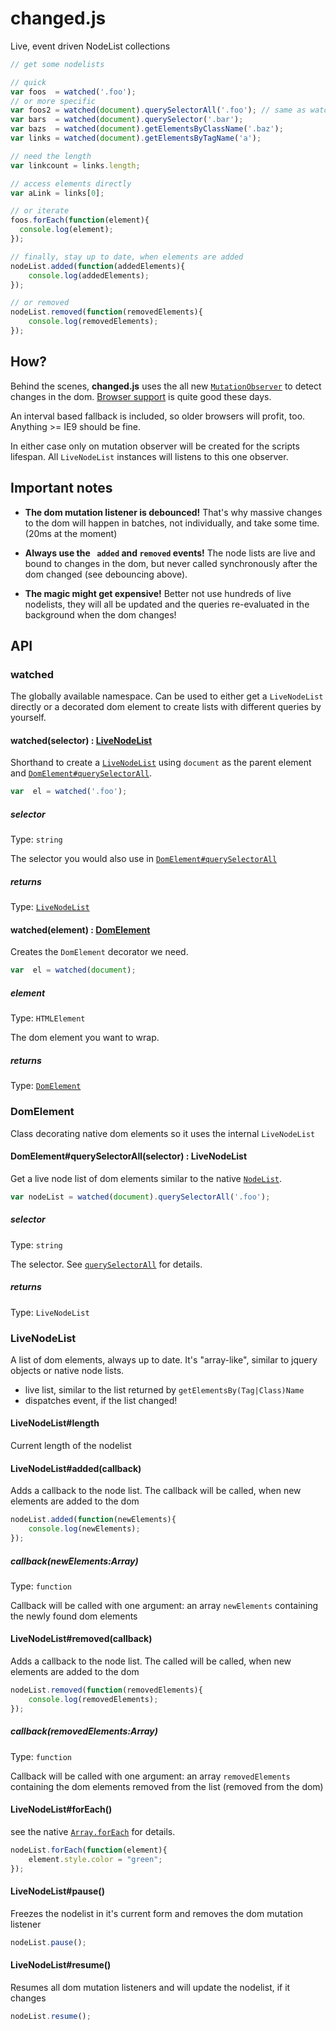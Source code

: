 changed.js
==========

Live, event driven NodeList collections 

```javascript
// get some nodelists

// quick
var foos  = watched('.foo'); 
// or more specific
var foos2 = watched(document).querySelectorAll('.foo'); // same as watched('.foo')
var bars  = watched(document).querySelector('.bar');
var bazs  = watched(document).getElementsByClassName('.baz');
var links = watched(document).getElementsByTagName('a');

// need the length
var linkcount = links.length;

// access elements directly 
var aLink = links[0];

// or iterate
foos.forEach(function(element){
  console.log(element);
});

// finally, stay up to date, when elements are added
nodeList.added(function(addedElements){
	console.log(addedElements);
});

// or removed
nodeList.removed(function(removedElements){
	console.log(removedElements);
});
```
## How?

Behind the scenes, **changed.js** uses the all new [`MutationObserver`](http://devdocs.io/dom/mutationobserver) to detect changes in the dom. [Browser support](http://caniuse.com/#feat=mutationobserver) is quite good these days.

An interval based fallback is included, so older browsers will profit, too. Anything >= IE9 should be fine.

In either case only on mutation observer will be created for the scripts lifespan. All `LiveNodeList` instances will listens to this one observer. 


## Important notes

- **The dom mutation listener is debounced!** That's why massive changes to the dom will happen in batches, not individually, and take some time. (20ms at the moment)

- **Always use the ` added` and `removed` events!** The node lists are live and bound to changes in the dom, but never called synchronously after the dom changed (see debouncing above). 

- **The magic might get expensive!** Better not use hundreds of live nodelists, they will all be updated and the queries re-evaluated in the background when the dom changes!


## API

### watched
The globally available namespace. Can be used to either get a `LiveNodeList` directly or a decorated dom element to create lists with different queries by yourself.

#### watched(selector) : [LiveNodeList](#livenodelist)

Shorthand to create a [`LiveNodeList`](#livenodelist) using `document` as the parent element and [`DomElement#querySelectorAll`](#domelementqueryselectorallselector--livenodelist).

```javascript
var  el = watched('.foo');
```

##### selector
Type: `string`

The selector you would also use in [`DomElement#querySelectorAll`](#domelementqueryselectorallselector--livenodelist)


##### returns
Type: [`LiveNodeList`](#livenodelist)

#### watched(element) : [DomElement](#domelement)

Creates the `DomElement` decorator we need.

```javascript
var  el = watched(document);
```

##### element
Type: `HTMLElement`

The dom element you want to wrap.


##### returns
Type: [`DomElement`](#domelement)

### DomElement

Class decorating native dom elements so it uses the internal `LiveNodeList`

#### DomElement#querySelectorAll(selector) : LiveNodeList

Get a live node list of dom elements similar to the native [`NodeList`](http://devdocs.io/dom/nodelist).

```javascript
var nodeList = watched(document).querySelectorAll('.foo');
```

##### selector
Type: `string`

The selector. See [`querySelectorAll`](http://devdocs.io/dom/document.queryselectorall) for details.

##### returns
Type: `LiveNodeList`

### LiveNodeList

A list of dom elements, always up to date. It's "array-like", similar to jquery objects or native node lists.

- live list, similar to the list returned by `getElementsBy(Tag|Class)Name`
- dispatches event, if the list changed!

#### LiveNodeList#length

Current length of the nodelist

#### LiveNodeList#added(callback)

Adds a callback to the node list. The callback will be called, when new elements are added to the dom

```javascript
nodeList.added(function(newElements){
	console.log(newElements);
});
```

##### callback(newElements:Array)
Type: `function`

Callback will be called with one argument: an array `newElements` containing the newly found dom elements

#### LiveNodeList#removed(callback)

Adds a callback to the node list. The called will be called, when new elements are added to the dom

```javascript
nodeList.removed(function(removedElements){
	console.log(removedElements);
});
```

##### callback(removedElements:Array)
Type: `function`

Callback will be called with one argument: an array `removedElements` containing the dom elements removed from the list (removed from the dom)

#### LiveNodeList#forEach()

see the native [`Array.forEach`](http://devdocs.io/javascript/global_objects/array/foreach) for details.

```javascript
nodeList.forEach(function(element){
	element.style.color = "green";
});
```

#### LiveNodeList#pause()

Freezes the nodelist in it's current form and removes the dom mutation listener

```javascript
nodeList.pause();
```

#### LiveNodeList#resume()

Resumes all dom mutation listeners and will update the nodelist, if it changes

```javascript
nodeList.resume();
```
